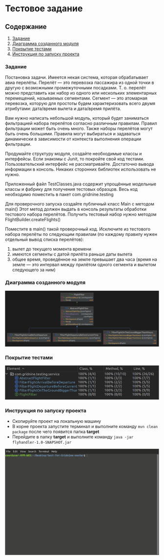 # Тестовое задание

## Содержание

1. [Задание](#задание)
2. [Диаграмма созданного модуля](#диаграмма-созданного-модуля)
3. [Покрытие тестами](#покрытие-тестами)
4. [Инструкция по запуску проекта](#инструкция-по-запуску-проекта)

### Задание

Постановка задачи.
Имеется некая система, которая обрабатывает авиа перелёты. Перелёт — это перевозка пассажира из одной точки в другую с возможными промежуточными посадками. Т. о. перелёт можно представить как набор из одного или нескольких элементарных перемещений, называемых сегментами. Сегмент — это атомарная перевозка, которую для простоты будем характеризовать всего двумя атрибутами: дата/время вылета и дата/время прилёта.

Вам нужно написать небольшой модуль, который будет заниматься фильтрацией набора перелётов согласно различным правилам. Правил фильтрации может быть очень много. Также наборы перелётов могут быть очень большими. Правила могут выбираться и задаваться динамически в зависимости от контекста выполнения операции фильтрации.

Продумайте структуру модуля, создайте необходимые классы и интерфейсы. Если знакомы с Junit, то покройте свой код тестами. Пользовательский интерфейс не рассматривайте. Достаточно вывода информации в консоль. Никаких сторонних библиотек использовать не нужно.

Приложенный файл TestClasses.java содержит упрощённые модельные классы и фабрику для получения тестовых образцов. Весь код необходимо поместить в пакет com.gridnine.testing

Для проверочного запуска создайте публичный класс Main c методом main() Этот метод должен выдать в консоль результаты обработки тестового набора перелётов. Получить тестовый набор нужно методом FlightBuilder.createFlights()

Поместите в main() такой проверочный код. Исключите из тестового набора перелёты по следующим правилам (по каждому правилу нужен отдельный вывод списка перелётов):
1. вылет до текущего момента времени
2. имеются сегменты с датой прилёта раньше даты вылета
3. общее время, проведённое на земле превышает два часа (время на земле — это интервал между прилётом одного сегмента и вылетом следующего за ним)

### Диаграмма созданного модуля

![diagram.png](src%2Fmain%2Fresources%2Fimage%2Fdiagram.png)

### Покрытие тестами

![tests.png](src%2Fmain%2Fresources%2Fimage%2Ftests.png)

### Инструкция по запуску проекта

* Скопируйте проект на локальную машину
* В корне проекта запустите терминал и выполните команду ``mvn clean package`` после чего появится
  папка **target**
* Перейдите в папку **target** и выполните команду  ``java -jar flyhandler-1.0-SNAPSHOT.jar``

![run.gif](src%2Fmain%2Fresources%2Fgif%2Frun.gif)




